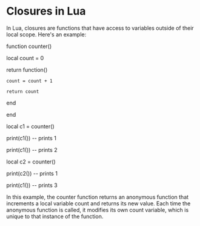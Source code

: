  # Closures in Lua



In Lua, closures are functions that have access to variables outside of their local scope. Here's an example:





function counter()

  local count = 0

  return function()

    count = count + 1

    return count

  end

end



local c1 = counter()

print(c1()) -- prints 1

print(c1()) -- prints 2



local c2 = counter()

print(c2()) -- prints 1

print(c1()) -- prints 3

In this example, the counter function returns an anonymous function that increments a local variable count and returns its new value. Each time the anonymous function is called, it modifies its own count variable, which is unique to that instance of the function.
